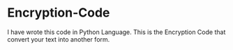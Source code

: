# Encryption-Code
I have wrote this code in Python Language. This is the Encryption Code that convert your text into another form. 

